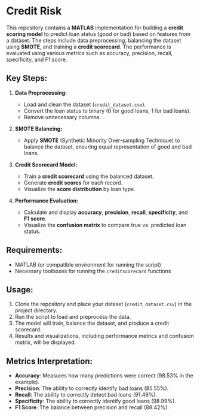 # Credit Risk

This repository contains a **MATLAB** implementation for building a **credit scoring model** to predict loan status (good or bad) based on features from a dataset. The steps include data preprocessing, balancing the dataset using **SMOTE**, and training a **credit scorecard**. The performance is evaluated using various metrics such as accuracy, precision, recall, specificity, and F1 score.

## Key Steps:
1. **Data Preprocessing:**
   - Load and clean the dataset (`credit_dataset.csv`).
   - Convert the loan status to binary (0 for good loans, 1 for bad loans).
   - Remove unnecessary columns.

2. **SMOTE Balancing:**
   - Apply **SMOTE** (Synthetic Minority Over-sampling Technique) to balance the dataset, ensuring equal representation of good and bad loans.

3. **Credit Scorecard Model:**
   - Train a **credit scorecard** using the balanced dataset.
   - Generate **credit scores** for each record.
   - Visualize the **score distribution** by loan type.

4. **Performance Evaluation:**
   - Calculate and display **accuracy**, **precision**, **recall**, **specificity**, and **F1 score**.
   - Visualize the **confusion matrix** to compare true vs. predicted loan status.

## Requirements:
- MATLAB (or compatible environment for running the script)
- Necessary toolboxes for running the `creditscorecard` functions

## Usage:
1. Clone the repository and place your dataset (`credit_dataset.csv`) in the project directory.
2. Run the script to load and preprocess the data.
3. The model will train, balance the dataset, and produce a credit scorecard.
4. Results and visualizations, including performance metrics and confusion matrix, will be displayed.

## Metrics Interpretation:
- **Accuracy**: Measures how many predictions were correct (98.53% in the example).
- **Precision**: The ability to correctly identify bad loans (85.55%).
- **Recall**: The ability to correctly detect bad loans (91.49%).
- **Specificity**: The ability to correctly identify good loans (98.99%).
- **F1 Score**: The balance between precision and recall (88.42%).
